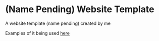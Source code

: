 # (Name Pending) Website Template

A website template (name pending) created by me

Examples of it being used [here](https://huggydabuggy.github.io/Pokemon-Project/)
